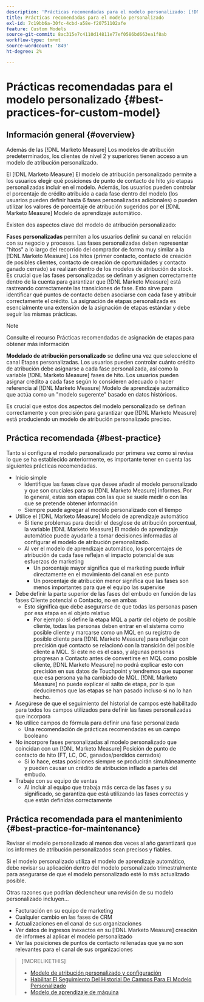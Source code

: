```yaml
---
description: 'Prácticas recomendadas para el modelo personalizado: [!DNL Marketo Measure] - Documentación del producto'
title: Prácticas recomendadas para el modelo personalizado
exl-id: 7c19bb6a-30fc-4cbd-a58e-f20751102afe
feature: Custom Models
source-git-commit: 8ac315e7c4110d14811e77ef0586bd663ea1f8ab
workflow-type: tm+mt
source-wordcount: '849'
ht-degree: 2%

---
```


# Prácticas recomendadas para el modelo personalizado {#best-practices-for-custom-model}

## Información general {#overview}

Además de las [!DNL Marketo Measure] Los modelos de atribución predeterminados, los clientes de nivel 2 y superiores tienen acceso a un modelo de atribución personalizado.

El [!DNL Marketo Measure] El modelo de atribución personalizado permite a los usuarios elegir qué posiciones de punto de contacto de hito y/o etapas personalizadas incluir en el modelo. Además, los usuarios pueden controlar el porcentaje de crédito atribuido a cada fase dentro del modelo (los usuarios pueden definir hasta 6 fases personalizadas adicionales) o pueden utilizar los valores de porcentaje de atribución sugeridos por el [!DNL Marketo Measure] Modelo de aprendizaje automático.

Existen dos aspectos clave del modelo de atribución personalizado:

**Fases personalizadas** permiten a los usuarios definir su canal en relación con su negocio y procesos. Las fases personalizadas deben representar &quot;hitos&quot; a lo largo del recorrido del comprador de forma muy similar a la [!DNL Marketo Measure] Los hitos (primer contacto, contacto de creación de posibles clientes, contacto de creación de oportunidades y contacto ganado cerrado) se realizan dentro de los modelos de atribución de stock. Es crucial que las fases personalizadas se definan y asignen correctamente dentro de la cuenta para garantizar que [!DNL Marketo Measure] está rastreando correctamente las transiciones de fase. Esto sirve para identificar qué puntos de contacto deben asociarse con cada fase y atribuir correctamente el crédito. La asignación de etapas personalizada es esencialmente una extensión de la asignación de etapas estándar y debe seguir las mismas prácticas.

>[!NOTE]
>
>Consulte el recurso Prácticas recomendadas de asignación de etapas para obtener más información

**Modelado de atribución personalizado** se define una vez que seleccione el canal Etapas personalizadas. Los usuarios pueden controlar cuánto crédito de atribución debe asignarse a cada fase personalizada, así como la variable [!DNL Marketo Measure] fases de hito. Los usuarios pueden asignar crédito a cada fase según lo consideren adecuado o hacer referencia al [!DNL Marketo Measure] Modelo de aprendizaje automático que actúa como un &quot;modelo sugerente&quot; basado en datos históricos.

Es crucial que estos dos aspectos del modelo personalizado se definan correctamente y con precisión para garantizar que [!DNL Marketo Measure] está produciendo un modelo de atribución personalizado preciso.

## Práctica recomendada {#best-practice}

Tanto si configura el modelo personalizado por primera vez como si revisa lo que se ha establecido anteriormente, es importante tener en cuenta las siguientes prácticas recomendadas.

* Inicio simple
   * Identifique las fases clave que desee añadir al modelo personalizado y que son cruciales para su [!DNL Marketo Measure] informes. Por lo general, estas son etapas con las que se suele medir o con las que se pretende obtener información
   * Siempre puede agregar al modelo personalizado con el tiempo
* Utilice el [!DNL Marketo Measure] Modelo de aprendizaje automático
   * Si tiene problemas para decidir el desglose de atribución porcentual, la variable [!DNL Marketo Measure] El modelo de aprendizaje automático puede ayudarle a tomar decisiones informadas al configurar el modelo de atribución personalizado.
   * Al ver el modelo de aprendizaje automático, los porcentajes de atribución de cada fase reflejan el impacto potencial de sus esfuerzos de marketing
      * Un porcentaje mayor significa que el marketing puede influir directamente en el movimiento del canal en ese punto
      * Un porcentaje de atribución menor significa que las fases son menos importantes para que el equipo las supervise
* Debe definir la parte superior de las fases del embudo en función de las fases Cliente potencial o Contacto, no en ambas
   * Esto significa que debe asegurarse de que todas las personas pasen por esa etapa en el objeto relativo
      * Por ejemplo: si define la etapa MQL a partir del objeto de posible cliente, todas las personas deben entrar en el sistema como posible cliente y marcarse como un MQL en su registro de posible cliente para [!DNL Marketo Measure] para reflejar con precisión qué contacto se relacionó con la transición del posible cliente a MQL. Si este no es el caso, y algunas personas progresan a Contacto antes de convertirse en MQL como posible cliente, [!DNL Marketo Measure] no podrá explicar esto con precisión en sus datos de Touchpoint y tendremos que suponer que esa persona ya ha cambiado de MQL. [!DNL Marketo Measure] no puede explicar el salto de etapa, por lo que deduciremos que las etapas se han pasado incluso si no lo han hecho.
* Asegúrese de que el seguimiento del historial de campos esté habilitado para todos los campos utilizados para definir las fases personalizadas que incorpora
* No utilice campos de fórmula para definir una fase personalizada
   * Una recomendación de prácticas recomendadas es un campo booleano
* No incorpore fases personalizadas al modelo personalizado que coincidan con un [!DNL Marketo Measure] Posición de punto de contacto de hito (FT, LC, OC, ganados/perdidos cerrados)
   * Si lo hace, estas posiciones siempre se producirán simultáneamente y pueden causar un crédito de atribución inflado a partes del embudo.
* Trabaje con su equipo de ventas
   * Al incluir al equipo que trabaja más cerca de las fases y su significado, se garantiza que está utilizando las fases correctas y que están definidas correctamente

## Práctica recomendada para el mantenimiento {#best-practice-for-maintenance}

Revisar el modelo personalizado al menos dos veces al año garantizará que los informes de atribución personalizados sean precisos y fiables.

Si el modelo personalizado utiliza el modelo de aprendizaje automático, debe revisar su aplicación dentro del modelo personalizado trimestralmente para asegurarse de que el modelo personalizado esté lo más actualizado posible.

Otras razones que podrían déclencheur una revisión de su modelo personalizado incluyen...

* Facturación en su equipo de marketing
* Cualquier cambio en las fases de CRM
* Actualizaciones en el canal de sus organizaciones
* Ver datos de ingresos inexactos en su [!DNL Marketo Measure] creación de informes al aplicar el modelo personalizado
* Ver las posiciones de puntos de contacto rellenadas que ya no son relevantes para el canal de sus organizaciones

>[!MORELIKETHIS]
>
>* [Modelo de atribución personalizado y configuración](/help/advanced-marketo-measure-features/custom-attribution-models/custom-attribution-model-and-setup.md)
>* [Habilitar El Seguimiento Del Historial De Campos Para El Modelo Personalizado](/help/advanced-marketo-measure-features/custom-attribution-models/custom-model-setup-enable-field-history-tracking.md)
>* [Modelo de aprendizaje de máquina](/help/advanced-marketo-measure-features/custom-attribution-models/machine-learning-model-faq.md)
